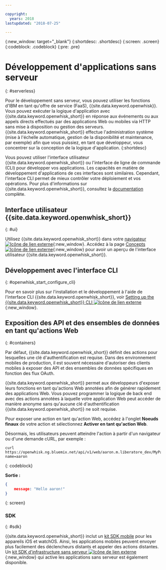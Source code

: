 ```yaml
---

copyright:
  years: 2018
lastupdated: "2018-07-25"

---
```

{:new_window: target="_blank"}
{:shortdesc: .shortdesc}
{:screen: .screen}
{:codeblock: .codeblock}
{:pre: .pre}

# Développement d'applications sans serveur
{: #serverless}

Pour le développement sans serveur, vous pouvez utiliser les fonctions d'IBM en tant qu'offre de service (FaaS), {{site.data.keyword.openwhisk}}. Vous pouvez exécuter la logique d'application avec {{site.data.keyword.openwhisk_short}} en réponse aux événements ou aux appels directs effectués par des applications Web ou mobiles via HTTP sans mise à disposition ou gestion des serveurs. {{site.data.keyword.openwhisk_short}} effectue l'administration système (mise à l'échelle automatique, gestion de la disponibilité et maintenance, par exemple) afin que vous puissiez, en tant que développeur, vous concentrer sur la conception de la logique d'application.
{:shortdesc}

Vous pouvez utiliser l'interface utilisateur {{site.data.keyword.openwhisk_short}} ou l'interface de ligne de commande (CLI) pour développer vos applications. Les capacités en matière de développement d'applications de ces interfaces sont similaires. Cependant, l'interface CLI permet de mieux contrôler votre déploiement et vos opérations. Pour plus d'informations sur {{site.data.keyword.openwhisk_short}}, consultez la [documentation](/docs/openwhisk/index.html) complète.

## Interface utilisateur {{site.data.keyword.openwhisk_short}}
{: #ui}

Utilisez {{site.data.keyword.openwhisk_short}} dans votre [navigateur ![Icône de lien externe](../../icons/launch-glyph.svg "Icône de lien externe")](https://console.{DomainName}/openwhisk/actions){:new_window}. Accédez à la page [Concepts ![Icône de lien externe](../../icons/launch-glyph.svg "Icône de lien externe")](https://console.{DomainName}/openwhisk/learn){:new_window} pour avoir un aperçu de l'interface utilisateur {{site.data.keyword.openwhisk_short}}.

## Développement avec l'interface CLI
{: #openwhisk_start_configure_cli}

Pour en savoir plus sur l'installation et le développement à l'aide de l'interface CLI {{site.data.keyword.openwhisk_short}}, voir [Setting up the {{site.data.keyword.openwhisk_short}} CLI ![Icône de lien externe](../../icons/launch-glyph.svg "Icône de lien externe")](https://console.{DomainName}/openwhisk/cli){:new_window}.

## Exposition des API et des ensembles de données en tant qu'actions Web
{: #containers}

Par défaut, {{site.data.keyword.openwhisk_short}} définit des actions pour lesquelles une clé d'authentification est requise. Dans des environnement mobiles de production, il est souvent nécessaire d'autoriser des clients mobiles à exposer des API et des ensembles de données spécifiques en fonction des flux OAuth.

{{site.data.keyword.openwhisk_short}} permet aux développeurs d'exposer leurs fonctions en tant qu'actions Web annotées afin de générer rapidement des applications Web. Vous pouvez programmer la logique de back end avec des actions annotées à laquelle votre application Web peut accéder de manière anonyme sans qu'aucune clé d'authentification {{site.data.keyword.openwhisk_short}} ne soit requise.

Pour exposer une action en tant qu'action Web, accédez à l'onglet **Noeuds finaux** de votre action et sélectionnez **Activer en tant qu'action Web**.

Désormais, les utilisateurs peuvent atteindre l'action à partir d'un navigateur ou d'une demande cURL, par exemple :

```
curl https://openwhisk.ng.bluemix.net/api/v1/web/aaron.m.liberatore_dev/MyPackage/helloWorld.json?name=aaron
```
{: codeblock}

**Sortie :**

```json
{
    message: "Hello aaron!"
}
```
{: screen}

### SDK
{: #sdk}

{{site.data.keyword.openwhisk_short}} inclut un [kit SDK mobile](/docs/openwhisk/openwhisk_mobile_sdk.html#mobile-sdk) pour les appareils iOS et watchOS. Ainsi, les applications mobiles peuvent envoyer plus facilement des déclencheurs distants et appeler des actions distantes. Un [kit SDK d'infrastructure sans serveur ![Icône de lien externe](../../icons/launch-glyph.svg "Icône de lien externe")](/docs/openwhisk/openwhisk_goserverless.html){:new_window} qui active les applications sans serveur est également disponible.
